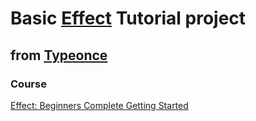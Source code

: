 # Basic [Effect](https://effect.website) Tutorial project
## from [Typeonce](https://www.typeonce.dev)


### Course
[Effect: Beginners Complete Getting Started](https://www.typeonce.dev/course/effect-beginners-complete-getting-started)